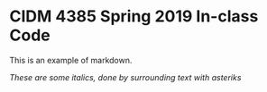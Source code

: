 # CIDM 4385 Spring 2019 In-class Code

This is an example of markdown.

*These are some italics, done by surrounding text with asteriks*
